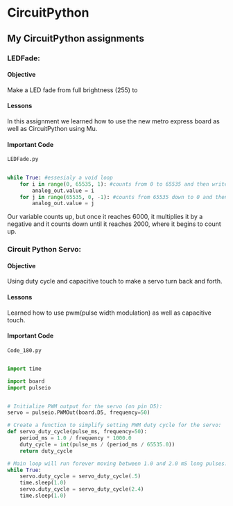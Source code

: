 # CircuitPython
## My CircuitPython assignments

### LEDFade:
#### Objective
Make a LED fade from full brightness (255) to 

#### Lessons
In this assignment we learned how to use the new metro express board as well as CircuitPython using Mu.
#### Important Code
`LEDFade.py`
``` python
    
while True: #essesialy a void loop
    for i in range(0, 65535, 1): #counts from 0 to 65535 and then writes it to the LED
        analog_out.value = i
    for j in range(65535, 0, -1): #counts from 65535 down to 0 and then writes it to the LED
        analog_out.value = j
```
Our variable counts up, but once it reaches 6000, it multiplies it by a negative and it counts down until it reaches 2000, where it begins to count up. 

### Circuit Python Servo:
#### Objective
Using duty cycle and capacitive touch to make a servo turn back and forth. 

#### Lessons
Learned how to use pwm(pulse width modulation) as well as capacitive touch. 
#### Important Code
`Code_180.py`
``` python

import time

import board
import pulseio


# Initialize PWM output for the servo (on pin D5):
servo = pulseio.PWMOut(board.D5, frequency=50)

# Create a function to simplify setting PWM duty cycle for the servo:
def servo_duty_cycle(pulse_ms, frequency=50):
    period_ms = 1.0 / frequency * 1000.0
    duty_cycle = int(pulse_ms / (period_ms / 65535.0))
    return duty_cycle

# Main loop will run forever moving between 1.0 and 2.0 mS long pulses:
while True:
    servo.duty_cycle = servo_duty_cycle(.5)
    time.sleep(1.0)
    servo.duty_cycle = servo_duty_cycle(2.4)
    time.sleep(1.0)

